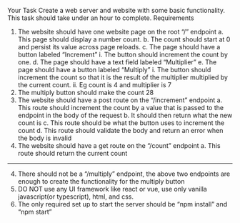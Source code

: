 Your Task
Create a web server and website with some basic functionality.
This task should take under an hour to complete.
Requirements

1. The website should have one website page on the root “/” endpoint
a. This page should display a number count.
b. The count should start at 0 and persist its value across page reloads.
c. The page should have a button labeled “Increment”
i. The button should increment the count by one.
d. The page should have a text field labeled “Multiplier”
e. The page should have a button labeled “Multiply”
i. The button should increment the count so that it is the result of the multiplier
multiplied by the current count.
ii. Eg count is 4 and multiplier is 7
1. The multiply button should make the count 28
2. The website should have a post route on the “/increment” endpoint
a. This route should increment the count by a value that is passed to the endpoint in the
body of the request
b. It should then return what the new count is
c. This route should be what the button uses to increment the count
d. This route should validate the body and return an error when the body is invalid
3. The website should have a get route on the “/count” endpoint
a. This route should return the current count
-------------------
4. There should not be a “/multiply” endpoint, the above two endpoints are enough to create the
functionality for the multiply button
5. DO NOT use any UI framework like react or vue, use only vanilla javascript(or typescript), html,
and css.
6. The only required set up to start the server should be “npm install” and “npm start”